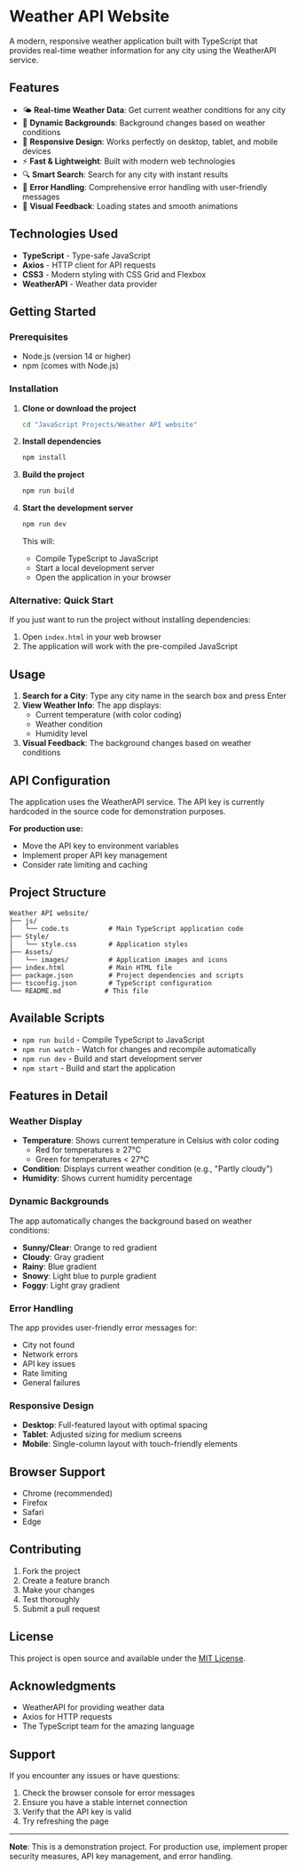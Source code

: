 # Weather API Website

A modern, responsive weather application built with TypeScript that provides real-time weather information for any city using the WeatherAPI service.

## Features

- 🌤️ **Real-time Weather Data**: Get current weather conditions for any city
- 🎨 **Dynamic Backgrounds**: Background changes based on weather conditions
- 📱 **Responsive Design**: Works perfectly on desktop, tablet, and mobile devices
- ⚡ **Fast & Lightweight**: Built with modern web technologies
- 🔍 **Smart Search**: Search for any city with instant results
- 🎯 **Error Handling**: Comprehensive error handling with user-friendly messages
- 🌈 **Visual Feedback**: Loading states and smooth animations

## Technologies Used

- **TypeScript** - Type-safe JavaScript
- **Axios** - HTTP client for API requests
- **CSS3** - Modern styling with CSS Grid and Flexbox
- **WeatherAPI** - Weather data provider

## Getting Started

### Prerequisites

- Node.js (version 14 or higher)
- npm (comes with Node.js)

### Installation

1. **Clone or download the project**
   ```bash
   cd "JavaScript Projects/Weather API website"
   ```

2. **Install dependencies**
   ```bash
   npm install
   ```

3. **Build the project**
   ```bash
   npm run build
   ```

4. **Start the development server**
   ```bash
   npm run dev
   ```

   This will:
   - Compile TypeScript to JavaScript
   - Start a local development server
   - Open the application in your browser

### Alternative: Quick Start

If you just want to run the project without installing dependencies:

1. Open `index.html` in your web browser
2. The application will work with the pre-compiled JavaScript

## Usage

1. **Search for a City**: Type any city name in the search box and press Enter
2. **View Weather Info**: The app displays:
   - Current temperature (with color coding)
   - Weather condition
   - Humidity level
3. **Visual Feedback**: The background changes based on weather conditions

## API Configuration

The application uses the WeatherAPI service. The API key is currently hardcoded in the source code for demonstration purposes.

**For production use:**
- Move the API key to environment variables
- Implement proper API key management
- Consider rate limiting and caching

## Project Structure

```
Weather API website/
├── js/
│   └── code.ts          # Main TypeScript application code
├── Style/
│   └── style.css        # Application styles
├── Assets/
│   └── images/          # Application images and icons
├── index.html           # Main HTML file
├── package.json         # Project dependencies and scripts
├── tsconfig.json        # TypeScript configuration
└── README.md           # This file
```

## Available Scripts

- `npm run build` - Compile TypeScript to JavaScript
- `npm run watch` - Watch for changes and recompile automatically
- `npm run dev` - Build and start development server
- `npm start` - Build and start the application

## Features in Detail

### Weather Display
- **Temperature**: Shows current temperature in Celsius with color coding
  - Red for temperatures ≥ 27°C
  - Green for temperatures < 27°C
- **Condition**: Displays current weather condition (e.g., "Partly cloudy")
- **Humidity**: Shows current humidity percentage

### Dynamic Backgrounds
The app automatically changes the background based on weather conditions:
- **Sunny/Clear**: Orange to red gradient
- **Cloudy**: Gray gradient
- **Rainy**: Blue gradient
- **Snowy**: Light blue to purple gradient
- **Foggy**: Light gray gradient

### Error Handling
The app provides user-friendly error messages for:
- City not found
- Network errors
- API key issues
- Rate limiting
- General failures

### Responsive Design
- **Desktop**: Full-featured layout with optimal spacing
- **Tablet**: Adjusted sizing for medium screens
- **Mobile**: Single-column layout with touch-friendly elements

## Browser Support

- Chrome (recommended)
- Firefox
- Safari
- Edge

## Contributing

1. Fork the project
2. Create a feature branch
3. Make your changes
4. Test thoroughly
5. Submit a pull request

## License

This project is open source and available under the [MIT License](LICENSE).

## Acknowledgments

- WeatherAPI for providing weather data
- Axios for HTTP requests
- The TypeScript team for the amazing language

## Support

If you encounter any issues or have questions:
1. Check the browser console for error messages
2. Ensure you have a stable internet connection
3. Verify that the API key is valid
4. Try refreshing the page

---

**Note**: This is a demonstration project. For production use, implement proper security measures, API key management, and error handling. 